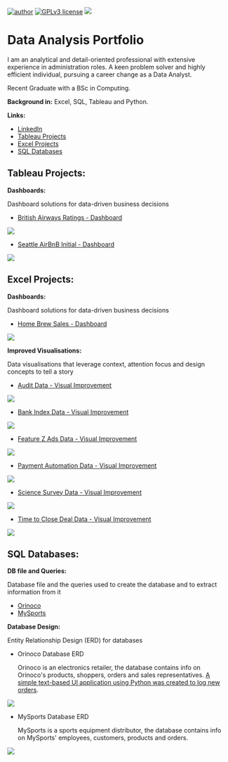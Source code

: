 [![author](https://img.shields.io/badge/author-DouglasLink-red.svg)](https://www.linkedin.com/in/douglas-dezordi-link-813b86170/) [![GPLv3 license](https://img.shields.io/badge/License-GPLv3-blue.svg)](http://perso.crans.org/besson/LICENSE.html)
  <img src="/images/DA banner.jpg" >
</p>

# Data Analysis Portfolio

I am an analytical and detail-oriented professional with extensive experience in administration roles. A keen problem solver and highly efficient individual, pursuing a career change as a Data Analyst.</p>
Recent Graduate with a BSc in Computing.

**Background in:** Excel, SQL, Tableau and Python. 

**Links:**
* [LinkedIn](https://bit.ly/3pjKRMo)
* [Tableau Projects](#tableau-projects)
* [Excel Projects](#excel-projects)
* [SQL Databases](#sql-databases)

## Tableau Projects:

**Dashboards:** </p>
Dashboard solutions for data-driven business decisions 

* [British Airways Ratings - Dashboard](https://public.tableau.com/views/BAReviews_17311637644780/Dashboard1?:language=en-US&:sid=&:redirect=auth&:display_count=n&:origin=viz_share_link)
<img src="https://github.com/DougLink/DataAnalysis/blob/main/images/British%20Airways%20Reviews%20-%20Dashboard.png" >

* [Seattle AirBnB Initial - Dashboard](https://public.tableau.com/views/SeattleAirBnB-InitialDashboard/Dashboard1?:language=en-US&:sid=&:redirect=auth&:display_count=n&:origin=viz_share_link)
<img src="https://github.com/DougLink/DataAnalysis/blob/main/images/Seattle%20AirBnB%20-%20Initial.png" >

## Excel Projects:

**Dashboards:** </p>
Dashboard solutions for data-driven business decisions 

* [Home Brew Sales - Dashboard](https://github.com/DougLink/DataAnalysis/blob/main/Excel/Coffee%20Shop%20Sales%20-%20Dashboard.xlsx)
<img src="https://github.com/DougLink/DataAnalysis/blob/main/images/Home%20Brew%20Dashboard.jpg" >

**Improved Visualisations:** </p>
Data visualisations that leverage context, attention focus and design concepts to tell a story

* [Audit Data - Visual Improvement](https://github.com/DougLink/DataAnalysis/blob/main/Excel/Audit%20Data.xlsx)
<img src="https://github.com/DougLink/DataAnalysis/blob/main/images/Audit%20-%20Improved.jpg" >

* [Bank Index Data - Visual Improvement](https://github.com/DougLink/DataAnalysis/blob/main/Excel/Bank%20Index%20Data.xlsx)
<img src="https://github.com/DougLink/DataAnalysis/blob/main/images/Bank%20Index%20-%20Improved.jpg" >

* [Feature Z Ads Data - Visual Improvement](https://github.com/DougLink/DataAnalysis/blob/main/Excel/Feature%20Z%20Ads%20Data.xlsx)
<img src="https://github.com/DougLink/DataAnalysis/blob/main/images/Feature%20Z%20Ads%20-%20Improved.jpg" >

* [Payment Automation Data - Visual Improvement](https://github.com/DougLink/DataAnalysis/blob/main/Excel/Payment%20Automation%20Data.xlsx)
<img src="https://github.com/DougLink/DataAnalysis/blob/main/images/Payment%20Automation%20-%20Improved.jpg" >

* [Science Survey Data - Visual Improvement](https://github.com/DougLink/DataAnalysis/blob/main/Excel/Science%20Survey%20Data.xlsx)
<img src="https://github.com/DougLink/DataAnalysis/blob/main/images/Science%20Survey%20-%20Improved.png" >

* [Time to Close Deal Data - Visual Improvement](https://github.com/DougLink/DataAnalysis/blob/main/Excel/Time%20to%20Close%20Deal%20Data.xlsx)
<img src="https://github.com/DougLink/DataAnalysis/blob/main/images/Time%20to%20Close%20Deal%20-%20Improved.jpg" >

## SQL Databases:

**DB file and Queries:** </p>
Database file and the queries used to create the database and to extract information from it

* [Orinoco](https://github.com/DougLink/DataAnalysis/tree/main/SQL/Orinoco)
* [MySports](https://github.com/DougLink/DataAnalysis/tree/main/SQL/MySports)

**Database Design:** </p>
Entity Relationship Design (ERD) for databases

* Orinoco Database ERD </p>
Orinoco is an electronics retailer, the database contains info on Orinoco's products, shoppers, orders and sales representatives. [A simple text-based UI application using Python was created to log new orders](https://github.com/DougLink/Orinoco).
<img src="https://github.com/DougLink/DataAnalysis/blob/main/images/Orinoco-ERD.jpg" >

* MySports Database ERD </p>
MySports is a sports equipment distributor, the database contains info on MySports' employees, customers, products and orders.
<img src="https://github.com/DougLink/DataAnalysis/blob/main/images/MYSports%20-%20ERD.jpg" >
